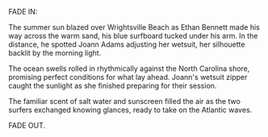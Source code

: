 FADE IN:

The summer sun blazed over Wrightsville Beach as Ethan Bennett made his way across the warm sand, his blue surfboard tucked under his arm. In the distance, he spotted Joann Adams adjusting her wetsuit, her silhouette backlit by the morning light.

The ocean swells rolled in rhythmically against the North Carolina shore, promising perfect conditions for what lay ahead. Joann's wetsuit zipper caught the sunlight as she finished preparing for their session.

The familiar scent of salt water and sunscreen filled the air as the two surfers exchanged knowing glances, ready to take on the Atlantic waves.

FADE OUT.